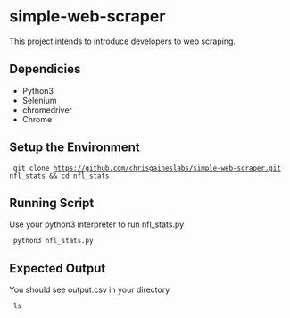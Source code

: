 # simple-web-scraper
This project intends to introduce developers to web scraping.

## Dependicies

* Python3
* Selenium
* chromedriver
* Chrome

## Setup the Environment

<code> git clone https://github.com/chrisgaineslabs/simple-web-scraper.git nfl_stats && cd nfl_stats</code>

## Running Script

Use your python3 interpreter to run nfl_stats.py

<code> python3 nfl_stats.py </code>

## Expected Output

You should see output.csv in your directory

<code> ls </code>